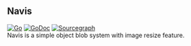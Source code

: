 ## Navis
[![Go](https://github.com/alimy/mir/actions/workflows/go.yml/badge.svg)](https://github.com/alimy/navis/actions/workflows/go.yml)
[![GoDoc](https://godoc.org/github.com/alimy/navis?status.svg)](https://pkg.go.dev/github.com/alimy/navis)
[![Sourcegraph](https://img.shields.io/badge/view%20on-Sourcegraph-brightgreen.svg?logo=sourcegraph)](https://sourcegraph.com/github.com/alimy/navis)    
Navis is a simple object blob system with image resize feature.
